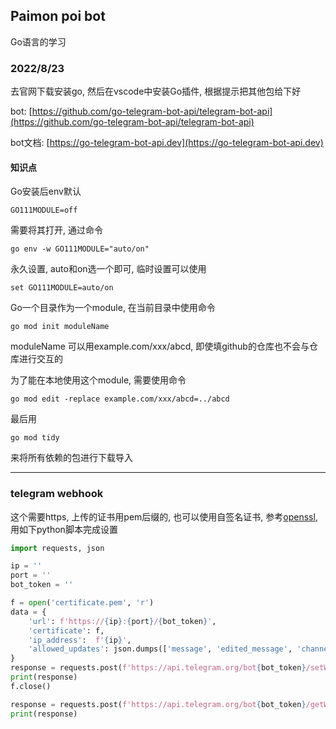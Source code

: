 ## Paimon poi bot

Go语言的学习

### 

### 2022/8/23

去官网下载安装go, 然后在vscode中安装Go插件, 根据提示把其他包给下好

bot: [https://github.com/go-telegram-bot-api/telegram-bot-api](https://github.com/go-telegram-bot-api/telegram-bot-api)

bot文档: [https://go-telegram-bot-api.dev](https://go-telegram-bot-api.dev)

#### 知识点

Go安装后env默认
```
GO111MODULE=off
```
需要将其打开, 通过命令
```
go env -w GO111MODULE="auto/on"
```
永久设置, auto和on选一个即可, 临时设置可以使用
```
set GO111MODULE=auto/on
```
Go一个目录作为一个module, 在当前目录中使用命令

```
go mod init moduleName
```
moduleName 可以用example.com/xxx/abcd, 即使填github的仓库也不会与仓库进行交互的

为了能在本地使用这个module, 需要使用命令
```
go mod edit -replace example.com/xxx/abcd=../abcd
```
最后用
```
go mod tidy
```
来将所有依赖的包进行下载导入

---
### telegram webhook

这个需要https, 上传的证书用pem后缀的, 也可以使用自签名证书, 参考[openssl](https://www.openssl.org/), 用如下python脚本完成设置
```py
import requests, json

ip = ''
port = ''
bot_token = ''

f = open('certificate.pem', 'r')
data = {
    'url': f'https://{ip}:{port}/{bot_token}',
    'certificate': f,
    'ip_address':  f'{ip}',
    'allowed_updates': json.dumps(['message', 'edited_message', 'channel_post', 'edited_channel_post', 'inline_query', 'chosen_inline_result', 'callback_query', 'shipping_query', 'pre_checkout_query', 'poll', 'poll_answer', 'my_chat_member', 'chat_member', 'chat_join_request'])
}
response = requests.post(f'https://api.telegram.org/bot{bot_token}/setWebhook', data=data).json()
print(response)
f.close()

response = requests.post(f'https://api.telegram.org/bot{bot_token}/getWebhookInfo').json()
print(response)
```

